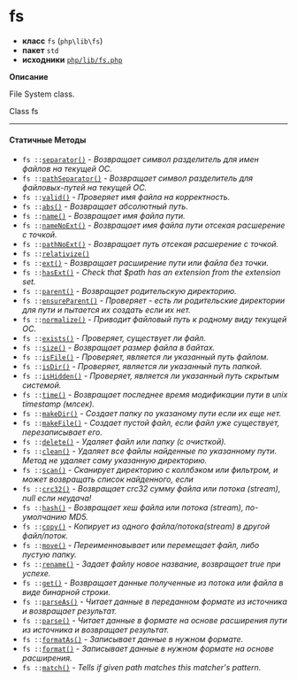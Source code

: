 # fs

- **класс** `fs` (`php\lib\fs`)
- **пакет** `std`
- **исходники** [`php/lib/fs.php`](./src/main/resources/JPHP-INF/sdk/php/lib/fs.php)

**Описание**

File System class.

Class fs

---

#### Статичные Методы

- `fs ::`[`separator()`](#method-separator) - _Возвращает символ разделитель для имен файлов на текущей ОС._
- `fs ::`[`pathSeparator()`](#method-pathseparator) - _Возвращает символ разделитель для файловых-путей на текущей ОС._
- `fs ::`[`valid()`](#method-valid) - _Проверяет имя файла на корректность._
- `fs ::`[`abs()`](#method-abs) - _Возвращает абсолютный путь._
- `fs ::`[`name()`](#method-name) - _Возвращает имя файла пути._
- `fs ::`[`nameNoExt()`](#method-namenoext) - _Возвращает имя файла пути отсекая расшерение с точкой._
- `fs ::`[`pathNoExt()`](#method-pathnoext) - _Возвращает путь отсекая расшерение с точкой._
- `fs ::`[`relativize()`](#method-relativize)
- `fs ::`[`ext()`](#method-ext) - _Возвращает расширение пути или файла без точки._
- `fs ::`[`hasExt()`](#method-hasext) - _Check that $path has an extension from the extension set._
- `fs ::`[`parent()`](#method-parent) - _Возвращает родительскую директорию._
- `fs ::`[`ensureParent()`](#method-ensureparent) - _Проверяет - есть ли родительские директории для пути и пытается их создать если их нет._
- `fs ::`[`normalize()`](#method-normalize) - _Приводит файловый путь к родному виду текущей ОС._
- `fs ::`[`exists()`](#method-exists) - _Проверяет, существует ли файл._
- `fs ::`[`size()`](#method-size) - _Возвращает размер файла в байтах._
- `fs ::`[`isFile()`](#method-isfile) - _Проверяет, является ли указанный путь файлом._
- `fs ::`[`isDir()`](#method-isdir) - _Проверяет, является ли указанный путь папкой._
- `fs ::`[`isHidden()`](#method-ishidden) - _Проверяет, является ли указанный путь скрытым системой._
- `fs ::`[`time()`](#method-time) - _Возвращает последнее время модификации пути в unix timestamp (млсек)._
- `fs ::`[`makeDir()`](#method-makedir) - _Создает папку по указаному пути если их еще нет._
- `fs ::`[`makeFile()`](#method-makefile) - _Создает пустой файл, если файл уже существует, перезаписывает его._
- `fs ::`[`delete()`](#method-delete) - _Удаляет файл или папку (с очисткой)._
- `fs ::`[`clean()`](#method-clean) - _Удаляет все файлы найденные по указанному пути. Метод не удаляет саму указанную директорию._
- `fs ::`[`scan()`](#method-scan) - _Сканирует директорию с коллбэком или фильтром, и может возвращать список найденного, если_
- `fs ::`[`crc32()`](#method-crc32) - _Возвращает crc32 сумму файла или потока (stream), null если неудача!_
- `fs ::`[`hash()`](#method-hash) - _Возвращает хеш файла или потока (stream), по-умолчанию MD5._
- `fs ::`[`copy()`](#method-copy) - _Копирует из одного файла/потока(stream) в другой файл/поток._
- `fs ::`[`move()`](#method-move) - _Переименновывает или перемещает файл, либо пустую папку._
- `fs ::`[`rename()`](#method-rename) - _Задает файлу новое название, возвращает true при успехе._
- `fs ::`[`get()`](#method-get) - _Возвращает данные полученные из потока или файла в виде бинарной строки._
- `fs ::`[`parseAs()`](#method-parseas) - _Читает данные в переданном формате из источника и возвращает результат._
- `fs ::`[`parse()`](#method-parse) - _Читает данные в формате на основе расширения пути из источника и возвращает результат._
- `fs ::`[`formatAs()`](#method-formatas) - _Записывает данные в нужном формате._
- `fs ::`[`format()`](#method-format) - _Записывает данные в нужном формате на основе расширения._
- `fs ::`[`match()`](#method-match) - _Tells if given path matches this matcher's pattern._